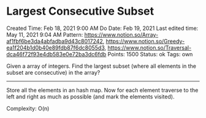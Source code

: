# Largest Consecutive Subset

Created Time: Feb 18, 2021 9:00 AM
Do Date: Feb 19, 2021
Last edited time: May 11, 2021 9:04 AM
Pattern: https://www.notion.so/Array-af1fbf6be3da4abfadba9d43c8017242, https://www.notion.so/Greedy-ea1f204b1d0b40e89fdb87f6dc8055d3, https://www.notion.so/Traversal-dca46f72f93e4db583e0e72ba3dc6fdb
Points: 1500
Status: ok
Tags: own

Given a array of integers. Find the largest subset (where all elements in the subset are consecutive) in the array?

---

Store all the elements in an hash map. Now for each element traverse to the left and right as much as possible (and mark the elements visited).

Complexity: O(n)